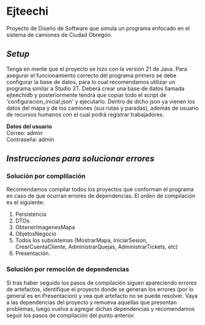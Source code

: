 # **Ejteechi**
Proyecto de Diseño de Software que simula un programa enfocado en el sistema de camiones de Ciudad Obregón.
## ***Setup***
Tenga en mente que el proyecto se hizo con la versión 21 de Java. Para asegurar el funcionamiento correcto del programa primero se debe configurar la base de datos, para lo cual recomendamos utilizar un programa similar a Studio 3T. Deberá crear una base de datos llamada ejteechidb y posteriormente tendrá que copiar todo el script de 'configuracion_inicial.json' y ejecutarlo. Dentro de dicho json ya vienen los datos del mapa y de los camiones (sus rutas y paradas), además de usuario de recursos humanos con el cual podrá registrar trabajadores.  

**Datos del usuario**  
Correo: admin  
Contraseña: admin
## ***Instrucciones para solucionar errores***
### **Solución por complilación**
Recomendamos compilar todos los proyectos que conforman el programa en caso de que ocurran errores de dependencias. El orden de compilación es el siguiente:
1. Persistencia
2. DTOs
3. ObtenerImagenesMapa
4. ObjetosNegocio
5. Todos los subsistemas (MostrarMapa, IniciarSesion, CrearCuentaCliente, AdministrarQuejas, AdministrarTickets, etc)
6. Presentación.

### **Solución por remoción de dependencias**
Si tras haber seguido los pasos de compilación siguen apareciendo errores de artefactos, identifique el proyecto donde se generan los errores (por lo general es en Presentacion) y vea qué artefacto no se puede resolver. Vaya a las dependencias del proyecto y remueva aquellas que presentan problemas, luego vuelva a agregar dichas dependencias y recomendamos seguir los pasos de compilación del punto anterior.
